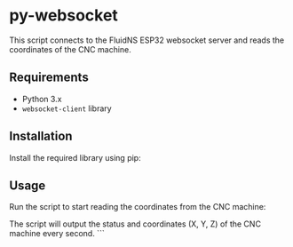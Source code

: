 # py-websocket

This script connects to the FluidNS ESP32 websocket server and reads the coordinates of the CNC machine.

## Requirements

- Python 3.x
- `websocket-client` library

## Installation

Install the required library using pip:

## Usage
Run the script to start reading the coordinates from the CNC machine:

The script will output the status and coordinates (X, Y, Z) of the CNC machine every second. ```